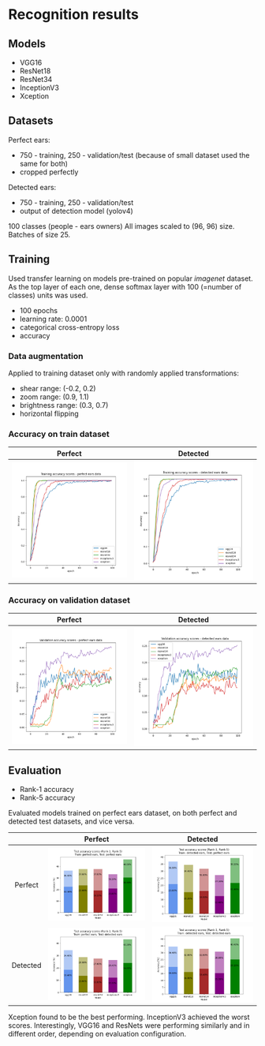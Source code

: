 # Recognition results

## Models
- VGG16
- ResNet18
- ResNet34
- InceptionV3
- Xception

## Datasets
Perfect ears:
- 750 - training, 250 - validation/test (because of small dataset used the same for both)
- cropped perfectly

Detected ears:
- 750 - training, 250 - validation/test
- output of detection model (yolov4)

100 classes (people - ears owners)
All images scaled to (96, 96) size.
Batches of size 25.

## Training
Used transfer learning on models pre-trained on popular _imagenet_ dataset. As the top layer of each one, dense softmax layer with 100 (=number of classes) units was used.
- 100 epochs
- learning rate: 0.0001
- categorical cross-entropy loss
- accuracy

### Data augmentation
Applied to training dataset only with randomly applied transformations:
- shear range: (-0.2, 0.2)
- zoom range: (0.9, 1.1)
- brightness range: (0.3, 0.7)
- horizontal flipping

### Accuracy on train dataset
| Perfect | Detected |
|:-------:|:---------:|
|![](fig/fig.train_acc.perfect.png) | ![](fig/fig.train_acc.detected.png) |

### Accuracy on validation dataset
| Perfect | Detected |
|:-------:|:---------:|
|![](fig/fig.val_acc.perfect.png) | ![](fig/fig.val_acc.detected.png) |

## Evaluation
- Rank-1 accuracy
- Rank-5 accuracy

Evaluated models trained on perfect ears dataset, on both perfect and detected test datasets, and vice versa.

|         | Perfect | Detected |
|:-------:|:--------------------------------------:|:---------------------------------------:|
| Perfect | ![](fig/fig.test.perfect_perfect.png)  | ![](fig/fig.test.detected_perfect.png)  |
| Detected| ![](fig/fig.test.perfect_detected.png) | ![](fig/fig.test.detected_detected.png) |

Xception found to be the best performing. InceptionV3 achieved the worst scores. Interestingly, VGG16 and ResNets were performing similarly and in different order, depending on evaluation configuration.
